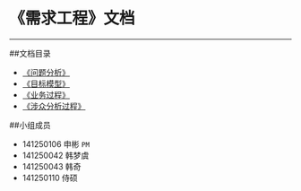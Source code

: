 # 《需求工程》文档

---
##文档目录
* [《问题分析》](/problemAnalysis)
* [《目标模型》](/goalModel)
* [《业务过程》](/businessProcess)
* [《涉众分析过程》](/stakeholderAnalysis)


##小组成员
* 141250106 申彬 `PM`
* 141250042 韩梦虞
* 141250043 韩奇
* 141250110 侍硕


